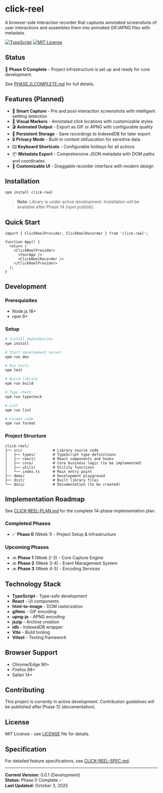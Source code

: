 # click-reel

A browser-side interaction recorder that captures annotated screenshots of user interactions and assembles them into animated GIF/APNG files with metadata.

[![TypeScript](https://img.shields.io/badge/TypeScript-5.9-blue.svg)](https://www.typescriptlang.org/)
[![MIT License](https://img.shields.io/badge/license-MIT-green.svg)](LICENSE)

## Status

🚧 **Phase 0 Complete** - Project infrastructure is set up and ready for core development.

See [PHASE_0_COMPLETE.md](./PHASE_0_COMPLETE.md) for full details.

## Features (Planned)

- 📸 **Smart Capture** - Pre and post-interaction screenshots with intelligent settling detection
- 🎯 **Visual Markers** - Annotated click locations with customizable styles
- 🎬 **Animated Output** - Export as GIF or APNG with configurable quality
- 💾 **Persistent Storage** - Save recordings to IndexedDB for later export
- 🔒 **Privacy Mode** - Built-in content obfuscation for sensitive data
- ⌨️ **Keyboard Shortcuts** - Configurable hotkeys for all actions
- 📦 **Metadata Export** - Comprehensive JSON metadata with DOM paths and coordinates
- 🎨 **Customizable UI** - Draggable recorder interface with modern design

## Installation

```bash
npm install click-reel
```

> **Note**: Library is under active development. Installation will be available after Phase 14 (npm publish).

## Quick Start

```tsx
import { ClickReelProvider, ClickReelRecorder } from 'click-reel';

function App() {
  return (
    <ClickReelProvider>
      <YourApp />
      <ClickReelRecorder />
    </ClickReelProvider>
  );
}
```

## Development

### Prerequisites

- Node.js 18+
- npm 9+

### Setup

```bash
# Install dependencies
npm install

# Start development server
npm run dev

# Run tests
npm test

# Build library
npm run build

# Type check
npm run typecheck

# Lint
npm run lint

# Format code
npm run format
```

### Project Structure

```
click-reel/
├── src/              # Library source code
│   ├── types/        # TypeScript type definitions
│   ├── react/        # React components and hooks
│   ├── core/         # Core business logic (to be implemented)
│   ├── utils/        # Utility functions
│   └── index.ts      # Main entry point
├── demo/             # Development playground
├── dist/             # Built library files
└── docs/             # Documentation (to be created)
```

## Implementation Roadmap

See [CLICK-REEL-PLAN.md](./CLICK-REEL-PLAN.md) for the complete 14-phase implementation plan.

### Completed Phases

- ✅ **Phase 0** (Week 1) - Project Setup & Infrastructure

### Upcoming Phases

- 🔜 **Phase 1** (Week 2-3) - Core Capture Engine
- 🔜 **Phase 2** (Week 3-4) - Event Management System
- 🔜 **Phase 3** (Week 4-5) - Encoding Services

## Technology Stack

- **TypeScript** - Type-safe development
- **React** - UI components
- **html-to-image** - DOM rasterization
- **gifenc** - GIF encoding
- **upng-js** - APNG encoding
- **jszip** - Archive creation
- **idb** - IndexedDB wrapper
- **Vite** - Build tooling
- **Vitest** - Testing framework

## Browser Support

- Chrome/Edge 90+
- Firefox 88+
- Safari 14+

## Contributing

This project is currently in active development. Contribution guidelines will be published after Phase 12 (documentation).

## License

MIT License - see [LICENSE](./LICENSE) file for details.

## Specification

For detailed feature specifications, see [CLICK-REEL-SPEC.md](./CLICK-REEL-SPEC.md).

---

**Current Version:** 0.0.1 (Development)  
**Status:** Phase 0 Complete ✅  
**Last Updated:** October 3, 2025
